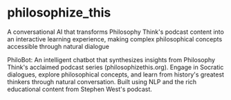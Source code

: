 # philosophize_this
A conversational AI that transforms Philosophy Think's podcast content into an interactive learning experience, making complex philosophical concepts accessible through natural dialogue


PhiloBot: An intelligent chatbot that synthesizes insights from Philosophy Think's acclaimed podcast series (philosophizethis.org). Engage in Socratic dialogues, explore philosophical concepts, and learn from history's greatest thinkers through natural conversation. Built using NLP and the rich educational content from Stephen West's podcast.
